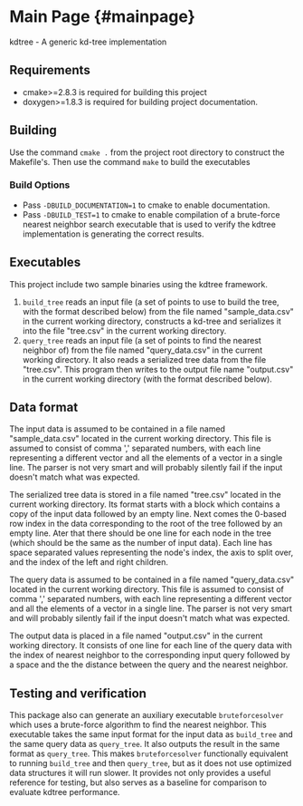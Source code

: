 Main Page {#mainpage}
=========

kdtree - A generic kd-tree implementation

## Requirements

- cmake>=2.8.3 is required for building this project
- doxygen>=1.8.3 is required for building project documentation. 

## Building

Use the command `cmake .` from the project root directory to construct the Makefile's.
Then use the command `make` to build the executables

### Build Options

 - Pass `-DBUILD_DOCUMENTATION=1` to cmake to enable documentation.
 - Pass `-DBUILD_TEST=1` to cmake to enable compilation of a brute-force nearest neighbor search executable that is used to verify the kdtree implementation is generating the correct results.

## Executables

This project include two sample binaries using the kdtree framework. 
1. `build_tree` reads an input file (a set of points to use to build the tree, with the format described below) from the file named "sample_data.csv" in the current working directory, constructs a kd-tree and serializes it into the file "tree.csv" in the current working directory.
2. `query_tree` reads an input file (a set of points to find the nearest neighbor of) from the file named "query_data.csv" in the current working directory. It also reads a serialized tree data from the file "tree.csv". This program then writes to the output file name "output.csv" in the current working directory (with the format described below).

## Data format
The input data is assumed to be contained in a file named "sample_data.csv" located in the current working directory. This file is assumed to consist of comma ',' separated numbers, with each line representing a different vector and all the elements of a vector in a single line. The parser is not very smart and will probably silently fail if the input doesn't match what was expected.

The serialized tree data is stored in a file named "tree.csv" located in the current working directory. Its format starts with a block which contains a copy of the input data followed by an empty line. Next comes the 0-based row index in the data corresponding to the root of the tree followed by an empty line. Ater that there should be one line for each node in the tree (which should be the same as the number of input data). Each line has space separated values representing the node's index, the axis to split over, and the index of the left and right children.

The query data is assumed to be contained in a file named "query_data.csv" located in the current working directory. This file is assumed to consist of comma ',' separated numbers, with each line representing a different vector and all the elements of a vector in a single line. The parser is not very smart and will probably silently fail if the input doesn't match what was expected.

The output data is placed in a file named "output.csv" in the current working directory. It consists of one line for each line of the query data with the index of nearest neighbor to the corresponding input query followed by a space and the the distance between the query and the nearest neighbor.

## Testing and verification

This package also can generate an auxiliary executable `bruteforcesolver` which uses a brute-force algorithm to find the nearest neighbor. This executable takes the same input format for the input data as `build_tree` and the same query data as `query_tree`. It also outputs the result in the same format as `query_tree`. This makes `bruteforcesolver` functionally equivalent to running `build_tree` and then `query_tree`, but as it does not use optimized data structures it will run slower. It provides not only provides a useful reference for testing, but also serves as a baseline for comparison to evaluate kdtree performance.

